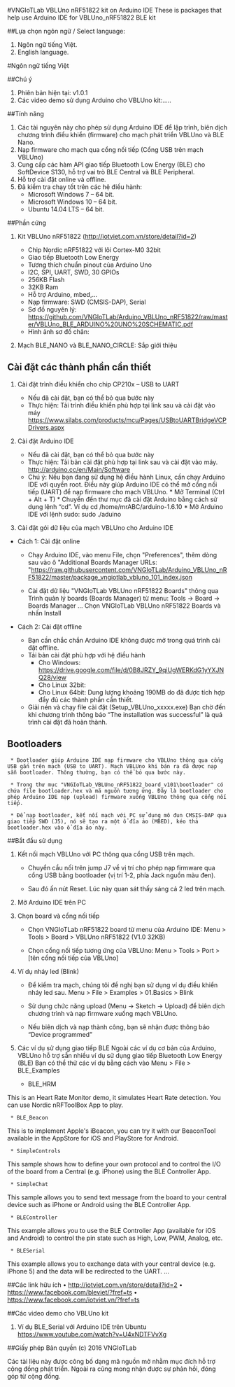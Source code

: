 #VNGIoTLab VBLUno nRF51822 kit on Arduino IDE
These is packages that help use Arduino IDE for VBLUno_nRF51822 BLE kit

##Lựa chọn ngôn ngữ / Select language:
1. Ngôn ngữ tiếng Việt.
2. English language.

#Ngôn ngữ tiếng Việt

##Chú ý
1. Phiên bản hiện tại: v1.0.1
2. Các video demo sử dụng Arduino cho VBLUno kit:…..

##Tính năng
1. Các tài nguyên này cho phép sử dụng Arduino IDE để lập trình, biên dịch chương trình điều khiển (firmware) cho mạch phát triển VBLUno và BLE Nano.
2. Nạp firmware cho mạch qua cổng nối tiếp (Cổng USB trên mạch VBLUno)
3. Cung cấp các hàm API giao tiếp Bluetooth Low Energy (BLE) cho SoftDevice S130, hỗ trợ vai trò BLE Central và BLE Peripheral.
4. Hỗ trợ cài đặt online và offline.
5. Đã kiểm tra chạy tốt trên các hệ điều hành:
	* Microsoft Windows 7 – 64 bit.
	* Microsoft Windows 10 – 64 bit.
	* Ubuntu 14.04 LTS – 64 bit.

##Phần cứng
1. Kit VBLUno nRF51822 (http://iotviet.com.vn/store/detail?id=2)
    * Chip Nordic nRF51822 với lõi Cortex-M0 32bit
    * Giao tiếp Bluetooth Low Energy
    * Tương thích chuẩn pinout của Arduino Uno
    * I2C, SPI, UART, SWD, 30 GPIOs
    * 256KB Flash
    * 32KB Ram
    * Hỗ trợ Arduino, mbed,…
    * Nạp firmware: SWD (CMSIS-DAP), Serial
    * Sơ đồ nguyên lý: https://github.com/VNGIoTLab/Arduino_VBLUno_nRF51822/raw/master/VBLUno_BLE_ARDUINO%20UNO%20SCHEMATIC.pdf
    * Hình ảnh sơ đồ chân: 

2. Mạch BLE_NANO và BLE_NANO_CIRCLE: Sắp giới thiệu

## Cài đặt các thành phần cần thiết

1. Cài đặt trình điều khiển cho chip CP210x – USB to UART
    * Nếu đã cài đặt, bạn có thể  bỏ qua bước này
    * Thực hiện: Tải trình điều khiển phù hợp tại link sau và cài đặt vào máy
          https://www.silabs.com/products/mcu/Pages/USBtoUARTBridgeVCPDrivers.aspx


2. Cài đặt Arduino IDE
    * Nếu đã cài đặt, bạn có thể  bỏ qua bước này
    * Thực hiện: Tải bản cài đặt phù hợp tại link sau và cài đặt vào máy. http://arduino.cc/en/Main/Software
    * Chú ý: Nếu bạn đang sử dụng hệ điều hành Linux, cần chạy Arduino IDE với quyền root. Điều này giúp Arduino IDE có thể mở cổng nối tiếp (UART) để nạp firmware cho mạch VBLUno.
          * Mở Terminal (Ctrl + Alt + T)
          * Chuyển đến thư mục đã cài đặt Arduino bằng cách sử dụng lệnh “cd”. 
                       Ví dụ cd /home/mrABC/arduino-1.6.10
          * Mở Arduino IDE với lệnh sudo: sudo ./aduino


3. Cài đặt gói dữ liệu của mạch VBLUno cho Arduino IDE

* Cách 1: Cài đặt online

     * Chạy Arduino IDE, vào menu File, chọn "Preferences", thêm dòng sau vào ô  "Additional Boards Manager URLs: "https://raw.githubusercontent.com/VNGIoTLab/Arduino_VBLUno_nRF51822/master/package_vngiotlab_vbluno_101_index.json
     
     * Cài đặt dữ liệu "VNGIoTLab VBLUno nRF51822 Boards" thông qua Trình quản lý boards (Boards Manager) từ menu: Tools -> Board -> Boards Manager ...
Chọn VNGIoTLab VBLUno nRF51822 Boards và nhấn Install

* Cách 2: Cài đặt offline
     * Bạn cần chắc chắn Arduino IDE không được mở trong quá trình cài đặt offline.
     * Tải bản cài đặt phù hợp với hệ điều hành
          * Cho Windows: https://drive.google.com/file/d/0B8JRZY_9qiUgWERKdG1yYXJNQ28/view
          * Cho Linux 32bit: 
          * Cho Linux 64bit: 
Dung lượng khoảng 190MB do đã được tích hợp đầy đủ các thành phần cần thiết.
     * Giải nén và chạy file cài đặt (Setup_VBLUno_xxxxx.exe)
Bạn chờ đến khi chương trình thông báo “The installation was successful” là quá trình cài đặt đã hoàn thành.

## Bootloaders
     * Bootloader giúp Arduino IDE nạp firmware cho VBLUno thông qua cổng USB gắn trên mạch (USB to UART). Mạch VBLUno khi bán ra đã được nạp sẵn bootloader. Thông thường, bạn có thể bỏ qua bước này.
     
     * Trong thư mục "VNGIoTLab_VBLUno_nRF51822_board_v101\bootloader" có chứa file bootloader.hex và mã nguồn tương ứng. Đây là bootloader cho phép Arduino IDE nạp (upload) firmware xuống VBLUno thông qua cổng nối tiếp.
     
     * Để nạp bootloader, kết nối mạch với PC sử dụng mô đun CMSIS-DAP qua giao tiếp SWD (J5), nó sẽ tạo ra một ổ đĩa ảo (MBED), kéo thả bootloader.hex vào ổ đĩa ảo này.

##Bắt đầu sử dụng

1. Kết nối mạch VBLUno với PC thông qua cổng USB trên mạch. 
     * Chuyển cầu nối trên jump J7 về vị trí cho phép nạp firmware qua cổng USB bằng bootloader (vị trí 1-2, phía Jack nguồn màu đen).
     
     * Sau đó ấn nút Reset. Lúc này quan sát thấy sáng cả 2 led trên mạch.

2. Mở Arduino IDE trên PC

3. Chọn board và cổng nối tiếp
     * Chọn VNGIoTLab nRF51822 board từ menu của Arduino IDE:
                    Menu > Tools > Board > VBLUno nRF51822 (V1.0 32KB)

     * Chọn cổng nối tiếp tương ứng của VBLUno:
                    Menu > Tools > Port > [tên cổng nối tiếp của VBLUno]

4. Ví dụ nháy led (Blink)
     * Để kiểm tra mạch, chúng tôi đề nghị bạn sử dụng ví dụ điều khiển nháy led sau.
                   Menu > File > Examples > 01.Basics > Blink

     * Sử dụng chức năng upload (Menu -> Sketch -> Upload) để biên dịch chương trình và nạp firmware xuống mạch VBLUno.
     
     * Nếu biên dịch và nạp thành công, bạn sẽ nhận được thông báo “Device programmed”

5. Các ví dụ sử dụng giao tiếp BLE
Ngoài các ví dụ cơ bản của Arduino, VBLUno hỗ trợ sẵn nhiều ví dụ sử dụng giao tiếp Bluetooth Low Energy (BLE)
Bạn có thể thử các ví dụ bằng cách vào Menu > File > BLE_Examples

     * BLE_HRM

This is an Heart Rate Monitor demo, it simulates Heart Rate detection. You can use Nordic nRFToolBox App to play.

     * BLE_Beacon

This is to implement Apple's iBeacon, you can try it with our BeaconTool available in the AppStore for iOS and PlayStore for Android.

     * SimpleControls

This sample shows how to define your own protocol and to control the I/O of the board from a Central (e.g. iPhone) using the BLE Controller App.

     * SimpleChat

This sample allows you to send text message from the board to your central device such as iPhone or Android using the BLE Controller App.

     * BLEController

This example allows you to use the BLE Controller App (available for iOS and Android) to control the pin state such as High, Low, PWM, Analog, etc.

     * BLESerial

This example allows you to exchange data with your central device (e.g. iPhone 5) and the data will be redirected to the UART.
…

##Các link hữu ích
•	http://iotviet.com.vn/store/detail?id=2
•	https://www.facebook.com/bleviet/?fref=ts
•	https://www.facebook.com/iotviet.vn/?fref=ts

##Các video demo cho VBLUno kit
1.	Ví dụ BLE_Serial  với Arduino IDE trên Ubuntu  https://www.youtube.com/watch?v=U4xNDTFVvXg

##Giấy phép
Bản quyền (c) 2016 VNGIoTLab

Các tài liệu này được công bố dạng mã nguồn mở nhằm mục đích hỗ trợ cộng đồng phát triển. Ngoài ra cũng mong nhận được sự phản hồi, đóng góp từ cộng đồng.

